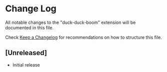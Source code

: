 # Change Log

All notable changes to the "duck-duck-boom" extension will be documented in this file.

Check [Keep a Changelog](http://keepachangelog.com/) for recommendations on how to structure this file.

## [Unreleased]

- Initial release